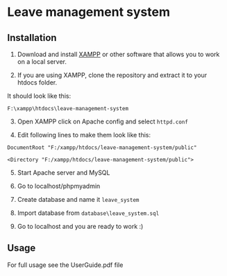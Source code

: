 # Leave management system

## Installation
1) Download and install [XAMPP](https://www.apachefriends.org/download.html) or other software that allows you to work on a local server.

2) If you are using XAMPP, clone the repository and extract it to your htdocs folder.

It should look like this:

`F:\xampp\htdocs\leave-management-system`

3) Open XAMPP click on Apache config  and select `httpd.conf`

4) Edit following lines to make them look like this: 

`DocumentRoot "F:/xampp/htdocs/leave-management-system/public"`

`<Directory "F:/xampp/htdocs/leave-management-system/public">`

5) Start Apache server and MySQL

6) Go to localhost/phpmyadmin

7) Create database and name it `leave_system`

8) Import database from `database\leave_system.sql`

9) Go to localhost and you are ready to work :)

## Usage

For full usage see the UserGuide.pdf file
